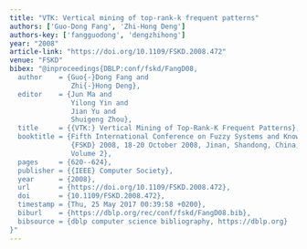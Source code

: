 ```yaml
---
title: "VTK: Vertical mining of top-rank-k frequent patterns"
authors: ['Guo-Dong Fang', 'Zhi-Hong Deng']
authors-key: ['fangguodong', 'dengzhihong']
year: "2008"
article-link: "https://doi.org/10.1109/FSKD.2008.472"
venue: "FSKD"
bibex: "@inproceedings{DBLP:conf/fskd/FangD08,
  author    = {Guo{-}Dong Fang and
               Zhi{-}Hong Deng},
  editor    = {Jun Ma and
               Yilong Yin and
               Jian Yu and
               Shuigeng Zhou},
  title     = {{VTK:} Vertical Mining of Top-Rank-K Frequent Patterns},
  booktitle = {Fifth International Conference on Fuzzy Systems and Knowledge Discovery,
               {FSKD} 2008, 18-20 October 2008, Jinan, Shandong, China, Proceedings,
               Volume 2},
  pages     = {620--624},
  publisher = {{IEEE} Computer Society},
  year      = {2008},
  url       = {https://doi.org/10.1109/FSKD.2008.472},
  doi       = {10.1109/FSKD.2008.472},
  timestamp = {Thu, 25 May 2017 00:39:58 +0200},
  biburl    = {https://dblp.org/rec/conf/fskd/FangD08.bib},
  bibsource = {dblp computer science bibliography, https://dblp.org}
}"
---
```

